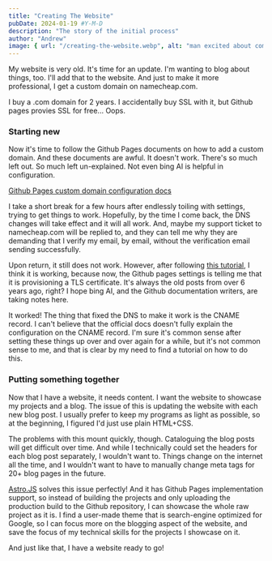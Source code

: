```yaml
---
title: "Creating The Website"
pubDate: 2024-01-19 #Y-M-D
description: "The story of the initial process"
author: "Andrew"
image: { url: "/creating-the-website.webp", alt: "man excited about computer" }
---
```


My website is very old. It's time for an update. I'm wanting to blog about things, too. I'll add that to the website. And just to make it more professional, I get a custom domain on namecheap.com.

I buy a .com domain for 2 years. I accidentally buy SSL with it, but Github pages provies SSL for free... Oops.

### Starting new

Now it's time to follow the Github Pages documents on how to add a custom domain. And these documents are awful. It doesn't work. There's so much left out. So much left un-explained. Not even bing AI is helpful in configuration.

[Github Pages custom domain configuration docs](https://docs.github.com/en/pages/configuring-a-custom-domain-for-your-github-pages-site/managing-a-custom-domain-for-your-github-pages-site)

I take a short break for a few hours after endlessly toiling with settings, trying to get things to work. Hopefully, by the time I come back, the DNS changes will take effect and it will all work. And, maybe my support ticket to namecheap.com will be replied to, and they can tell me why they are demanding that I verify my email, by email, without the verification email sending successfully.

Upon return, it still does not work. However, after following [this tutorial](https://gist.github.com/notTag/4a60598d018124c9ac4a7b1f3e2bac9a), I think it is working, because now, the Github pages settings is telling me that it is provisioning a TLS certificate. It's always the old posts from over 6 years ago, right? I hope bing AI, and the Github documentation writers, are taking notes here.

It worked! The thing that fixed the DNS to make it work is the CNAME record. I can't believe that the official docs doesn't fully explain the configuration on the CNAME record. I'm sure it's common sense after setting these things up over and over again for a while, but it's not common sense to me, and that is clear by my need to find a tutorial on how to do this.

### Putting something together

Now that I have a website, it needs content. I want the website to showcase my projects and a blog. The issue of this is updating the website with each new blog post. I usually prefer to keep my programs as light as possible, so at the beginning, I figured I'd just use plain HTML+CSS.

The problems with this mount quickly, though. Cataloguing the blog posts will get difficult over time. And while I technically could set the headers for each blog post separately, I wouldn't want to. Things change on the internet all the time, and I wouldn't want to have to manually change meta tags for 20+ blog pages in the future. 

[Astro.JS](https://astro.build) solves this issue perfectly! And it has Github Pages implementation support, so instead of building the projects and only uploading the production build to the Github repository, I can showcase the whole raw project as it is. I find a user-made theme that is search-engine optimized for Google, so I can focus more on the blogging aspect of the website, and save the focus of my technical skills for the projects I showcase on it.

And just like that, I have a website ready to go!